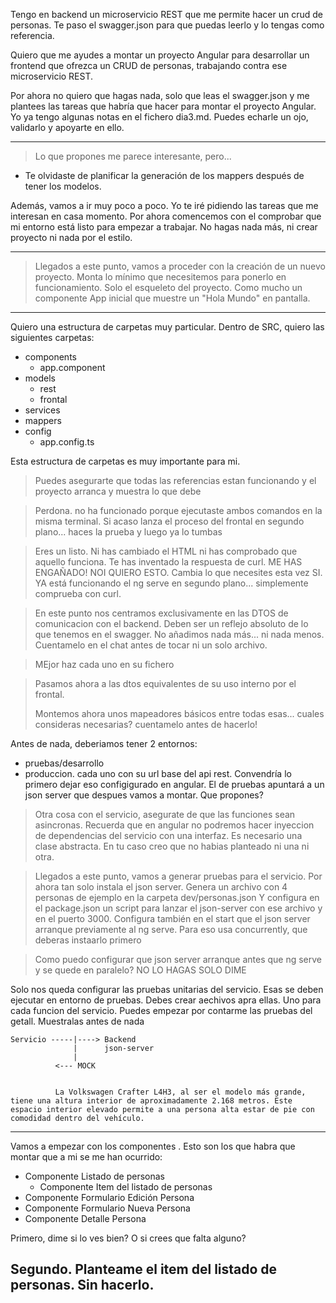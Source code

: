 Tengo en backend un microservicio REST que me permite hacer un crud de personas. Te paso el swagger.json para que puedas leerlo y lo tengas como referencia.

Quiero que me ayudes a montar un proyecto Angular para desarrollar un frontend que ofrezca un CRUD de personas, trabajando contra ese microservicio REST.

Por ahora no quiero que hagas nada, solo que leas el swagger.json y me plantees las tareas que habría que hacer para montar el proyecto Angular. Yo ya tengo algunas notas en el fichero dia3.md. Puedes echarle un ojo, validarlo y apoyarte en ello.

---

> Lo que propones me parece interesante, pero...
- Te olvidaste de planificar la generación de los mappers después de tener los modelos.

Además, vamos a ir muy poco a poco. Yo te iré pidiendo las tareas que me interesan en casa momento.
Por ahora comencemos con el comprobar que mi entorno está listo para empezar a trabajar. No hagas nada más, ni crear proyecto ni nada por el estilo.

---

> Llegados a este punto, vamos a proceder con la creación de un nuevo proyecto. Monta lo mínimo que necesitemos para ponerlo en funcionamiento. Solo el esqueleto del proyecto. Como mucho un componente App inicial que muestre un "Hola Mundo" en pantalla.

---

Quiero una estructura de carpetas muy particular. Dentro de SRC, quiero las siguientes carpetas:
- components
   - app.component
- models
  - rest
  - frontal
- services
- mappers
- config
   - app.config.ts
 
Esta estructura de carpetas es muy importante para mi.

> Puedes asegurarte que todas las referencias estan funcionando y el proyecto arranca y muestra lo que debe

> Perdona. no ha funcionado porque ejecutaste ambos comandos en la misma terminal. Si acaso lanza el proceso del frontal en segundo plano... haces la prueba y luego ya lo tumbas

> Eres un listo. Ni has cambiado el HTML ni has comprobado que aquello funciona. Te has inventado la respuesta de curl. ME HAS ENGAÑADO! NOI QUIERO ESTO.
Cambia lo que necesites esta vez SI. YA está funcionando el ng serve en segundo plano... simplemente comprueba con curl.

> En este punto nos centramos exclusivamente en las DTOS de comunicacion con el backend. Deben ser un reflejo absoluto de lo que tenemos en el swagger. No añadimos nada más... ni nada menos. Cuentamelo en el chat antes de tocar ni un solo archivo.

> MEjor haz cada uno en su fichero

> Pasamos ahora a las dtos equivalentes de su uso interno por el frontal.
>
> Montemos ahora unos mapeadores básicos entre todas esas... cuales consideras necesarias? cuentamelo antes de hacerlo!

 Antes de nada, deberiamos tener 2 entornos:
 - pruebas/desarrollo
 - produccion.
cada uno con su url base del api rest.
Convendría lo primero dejar eso configigurado en angular. 
El de pruebas apuntará a un json server que despues vamos a montar.
Que propones?

> Otra cosa con el servicio, asegurate de que las funciones sean asincronas.
Recuerda que en angular no podremos hacer inyeccion de dependencias del servicio con una interfaz. Es necesario una clase abstracta. En tu caso creo que no habias planteado ni una ni otra.


> Llegados a este punto, vamos a generar pruebas para el servicio. Por ahora tan solo instala el json server.
Genera un archivo con 4 personas de ejemplo en la carpeta dev/personas.json
Y configura en el package.json un script para lanzar el json-server con ese archivo y en el puerto 3000.
Configura también en el start que el json server arranque previamente al ng serve.
Para eso usa concurrently, que deberas instaarlo primero

> Como puedo configurar que json server arranque antes que ng serve y se quede en paralelo? NO LO HAGAS SOLO DIME


 Solo nos queda configurar las pruebas unitarias del servicio.
 Esas se deben ejecutar en entorno de pruebas.
 Debes crear aechivos apra ellas. Uno para cada funcion del servicio.
 Puedes empezar por contarme las pruebas del getall.
 Muestralas antes de nada 



    Servicio -----|----> Backend
                  |      json-server
                  |
              <--- MOCK


              La Volkswagen Crafter L4H3, al ser el modelo más grande, tiene una altura interior de aproximadamente 2.168 metros. Este espacio interior elevado permite a una persona alta estar de pie con comodidad dentro del vehículo. 
---
Vamos a empezar con los componentes . Esto son los que habra que montar que a mi se me han ocurrido:
- Componente Listado de personas
  - Componente Item del listado de personas
- Componente Formulario Edición Persona
- Componente Formulario Nueva Persona
- Componente Detalle Persona

Primero, dime si lo ves bien? O si crees que falta alguno?

Segundo. Planteame el item del listado de personas.
Sin hacerlo.
---

